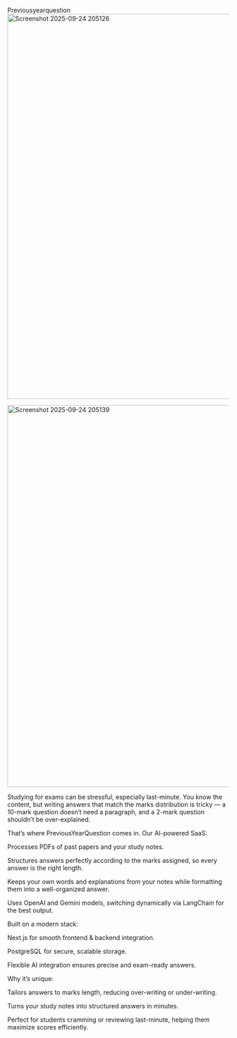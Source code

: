 Previousyearquestion 
 <img width="1917" height="873" alt="Screenshot 2025-09-24 205126" src="https://github.com/user-attachments/assets/9e2fa4d9-3d09-48e5-a8be-774c0e688616" />
 
<img width="1915" height="866" alt="Screenshot 2025-09-24 205139" src="https://github.com/user-attachments/assets/2da290c3-2398-4835-b46b-bc0e3c599cc4" />

Studying for exams can be stressful, especially last-minute. You know the content, but writing answers that match the marks distribution is tricky — a 10-mark question doesn’t need a paragraph, and a 2-mark question shouldn’t be over-explained.

That’s where PreviousYearQuestion comes in. Our AI-powered SaaS:

Processes PDFs of past papers and your study notes.

Structures answers perfectly according to the marks assigned, so every answer is the right length.

Keeps your own words and explanations from your notes while formatting them into a well-organized answer.

Uses OpenAI and Gemini models, switching dynamically via LangChain for the best output.

Built on a modern stack:

Next.js for smooth frontend & backend integration.

PostgreSQL for secure, scalable storage.

Flexible AI integration ensures precise and exam-ready answers.

Why it’s unique:

Tailors answers to marks length, reducing over-writing or under-writing.

Turns your study notes into structured answers in minutes.

Perfect for students cramming or reviewing last-minute, helping them maximize scores efficiently.
